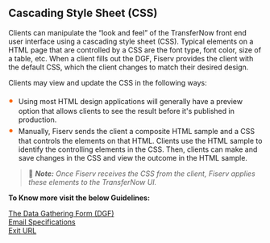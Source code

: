 ## Cascading Style Sheet (CSS) 

Clients can manipulate the “look and feel” of the TransferNow front end user interface using a cascading style sheet (CSS). Typical elements on a HTML page that are controlled by a CSS are the font type, font color, size of a table, etc. When a client fills out the DGF, Fiserv provides the client with the default CSS, which the client changes to match their desired design. 

Clients may view and update the CSS in the following ways: 


<div class="card-body">
<ul>
<li>Using most HTML design applications will generally have a preview option that allows clients to see the result before it's published in production.</li>
<li>Manually, Fiserv sends the client a composite HTML sample and a CSS that controls the elements on that HTML. Clients use the HTML sample to identify the controlling elements in the CSS. Then, clients can make and save changes in the CSS and view the outcome in the HTML sample.</li>
</ul>
</div>


<!-- theme: info -->

> :memo: _**Note:** Once Fiserv receives the CSS from the client, Fiserv applies these elements to the TransferNow UI._

**To Know more visit the below Guidelines:**

[The Data Gathering Form (DGF) ](?path=docs/getting-started/TN-UI-Widget/The_Data_Gathering_Form.md)    
[Email Specifications ](?path=docs/getting-started/TN-UI-Widget/Email_Specifications.md)     
[Exit URL ](?path=docs/getting-started/TN-UI-Widget/Exit_URL.md)    


<style>
    .card-body ul {
        list-style: none;
        padding-left: 20px;
    }
    .card-body ul li::before {
        content: "\2022";
        font-size: 1.5em;
        color: #f60;
        display: inline-block;
        width: 1em;
        margin-left: -1em;
    }
</style>

